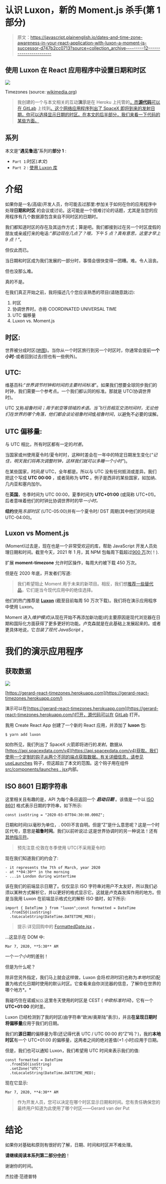 # 认识 Luxon，新的 Moment.js 杀手(第 1 部分)

> 原文：<https://javascript.plainenglish.io/dates-and-time-zone-awareness-in-your-react-application-with-luxon-a-moment-js-successor-d747b2cc0713?source=collection_archive---------12----------------------->

## 使用 Luxon 在 React 应用程序中设置日期和时区

![](img/2c79c87d57b1e72f04fa87dd5400635a.png)

Timezones (source: [wikimedia.org](https://upload.wikimedia.org/wikipedia/commons/8/88/World_Time_Zones_Map.png))

> 我创建的一个与本文相关的互动**演示**是在 Heroku 上托管的[，而**源代码**可以在 GitLab](https://gerard-react-timezones.herokuapp.com) 上找到[。这个网络应用程序列出了 SpaceX 即将到来的发射日期，你可以选择显示日期的时区。在本文的后半部分，我们来看一下代码的某些方面。](https://gitlab.com/gvanderput/react-timezones)

## 系列

本文是“**遇见鲁迅**”系列的**部分 1** :

*   `Part 1`:时区(*本文*)
*   `Part 2` : [使用 Luxon 库](https://medium.com/p/618053938cb6)

# 介绍

如果你是一名(高级)开发人员，你可能去过那里:参加关于如何在你的应用程序中处理**日期和时区** 的会议或讨论。这可能是一个很难讨论的话题，尤其是当您的应用程序有几个数据源包含来自不同时区的日期时。

我们都知道时区的存在及其运作方式；算是吧。我们都接到过在另一个时区度假的朋友或亲戚打来的电话:*“那边现在几点了？哦，下午 5 点？真有意思，这里才早上 9 点！”*。

但仅此而已。

当日期和时区成为我们发展的一部分时，事情会很快变得一团糟。难。令人沮丧。

但也没那么难。

真的不是。

在我们真正开始之前，我将描述几个您应该熟悉的项目(请随意跳过):

1.  时区
2.  协调世界时。亦称 COORDINATED UNIVERSAL TIME
3.  UTC 偏移量
4.  Luxon vs. Moment.js

## 时区:

世界被分成时区([地图](https://en.wikipedia.org/wiki/UTC_offset#/media/File:World_Time_Zones_Map.png))。当你从一个时区旅行到另一个时区时，你通常会提前**一个小时**-或者回到过去(但也有一些例外)。

## UTC:

维基百科:“*世界调节时钟和时间的主要时间标准*”。如果我们想要全球同步我们的时钟，我们需要一个参考点。一个我们都认同的标准。那就是 UTC(协调世界时)。

UTC 又称*祖鲁时间；*用于航空等领域的术语。当飞行员相互交流时间时，无论他们在世界的哪个角落，他们都会谈论*祖鲁时间*或*祖鲁时间*，以避免不必要的误解。

## UTC 偏移量:

与 UTC 相比，所有时区都有一定的*时差*。

当国家或州使用夏令时/夏令时时，这种时差会在一年中的特定日期发生变化(*“记住，明天我们将再次调整时钟，这样我们就可以多睡一个小时”*)。

在某些国家，时间*是* UTC，全年都是。所以与 UTC 没有任何抵消或差异。我们把这个写成 **UTC 00:00** ，或者简称为 **UTC** 。例子是西非的某些国家，如加纳、几内亚和塞内加尔。

在**英国**，冬季时间为 UTC 00:00，夏季时间为 **UTC+01:00** (或简称 UTC+01)。后者意味着他们的时钟比协调世界时的早*一小时。*

**纽约**使用*东部时区* (UTC-05:00)并有一个夏令时/ DST 周期(其中他们的时间是 UTC-04:00)。

## Luxon vs Moment.js

(Moment)过去是，现在也是一个非常受欢迎的库，帮助 JavaScript 开发人员处理日期和时间。截至今天，2021 年 1 月，其 NPM 包每周下载超过[900 万](https://www.npmjs.com/package/moment)次(！).

扩展 **moment-timezone** 允许时区操作，每周大约被下载 450 万次。

但是在 2020 年底，开发者们写道:

> 我们希望阻止 Moment 用于未来的新项目。相反，我们想[推荐一些替代品](https://momentjs.com/docs/#/-project-status/recommendations/)，它们是当今现代应用中的绝佳选择。

他们的热门推荐是 [**Luxon**](https://moment.github.io/luxon/) (截至目前每周 50 万次下载)。我们将在演示应用程序中使用 Luxon。

Moment 进入*维护模式*(从现在开始不再添加新功能)的主要原因是现代浏览器在日期和国际化方面获得了更多更好的功能。卢克森就是在此基础上发展起来的。或者更具体地说，它*包装了现代 JavaScript* 。

# 我们的演示应用程序

## 获取数据

![](img/9d7d70e7d7064bb8d6813b9c3210c0a1.png)

[https://gerard-react-timezones.herokuapp.com](https://gerard-react-timezones.herokuapp.com/)

演示可以在[https://gerard-react-timezones.herokuapp.com](https://gerard-react-timezones.herokuapp.com/)打开，源代码可以在 [GitLab](https://gitlab.com/gvanderput/react-timezones) 打开。

我用 Create React App 创建了一个新的 React 应用，并添加了 **luxon** 包:

```
$ yarn add luxon
```

如你所见，我们列出了 SpaceX 火箭即将进行的*发射*。数据从[https://api.spacexdata.com/v4](https://api.spacexdata.com/v4)获取。我们使用一个定制的钩子从两个不同的端点获取数据。有关详细信息，请参见 [useLaunches](https://gitlab.com/gvanderput/react-timezones/-/blob/master/src/hooks/useLaunches.js) 钩子，但这超出了本文的范围。这个钩子用在组件[src/components/launches . jsx](https://gitlab.com/gvanderput/react-timezones/-/blob/master/src/components/Launches.jsx)内部。

## ISO 8601 日期字符串

这里相关且有趣的是，API 为每个条目返回一个 ***启动日期*** 。该值是一个以 [ISO 8601](https://en.wikipedia.org/wiki/ISO_8601) 格式表示日期的字符串，如下所示:

```
const isoString = "2020-03-07T04:30:00.000Z";
```

日期和时间(以毫秒为单位，. 000)不言自明。但是“Z”是什么意思呢？这是一个时区代号，意思是**祖鲁时间**。我们以前听说过:这是世界协调时的另一种说法！还有[其他指示符](https://en.wikipedia.org/wiki/ISO_8601#Time_zone_designators)。

> 预先注意:伦敦在冬季使用 UTC(不采用夏令时)

现在我们知道我们的约会了:

```
- it represents the 7th of March, year 2020
- at **04:30** in the morning
- ...in London during wintertime
```

该在我们的前端显示日期了。仅仅显示 ISO 字符串对用户不太友好，所以我们必须以某种方式解析它，并以更好的格式显示它。这就是卢克森发挥作用的地方。但是当我用 Luxon 在前端显示格式化的解析 ISO 值时，如下所示:

```
import { DateTime } from "luxon";const formatted = DateTime
  .fromISO(isoString)
  .toLocaleString(DateTime.DATETIME_MED);
```

> 提示:详见回购中的 [FormattedDate.jsx](https://gitlab.com/gvanderput/react-timezones/-/blob/master/src/components/FormattedDate.jsx) 。

…这显示在 DOM 中:

```
Mar 7, 2020, **5:30** AM
```

一个*一个小时*的差别！

但是为什么呢？

除非您另外指定，我们马上就会这样做，Luxon 会将*检测时区*(也称为*本地时区*)配置为格式化日期时使用的默认时区。它查看来自你浏览器的信息，了解你在世界的哪个地方*。*

我碰巧住在诺威🇳🇴.这里冬天使用的时区是 CEST ( *中欧标准时间*)，它有一个 **UTC+01:00** 的时差。

Luxon 已经检测到了我的时区(由字符串“欧洲/奥斯陆”表示)，并且**在呈现日期时将偏移量**应用于我们的日期。

我们的**源日期**的偏移量为零(还记得代表 UTC / UTC 00:00 的“Z”吗？)，我的**本地时区**有一个 UTC+01:00 的偏移量，这两者之间的绝对差值(+1 小时)应用于日期。

但是，我们也可以通知 Luxon，我们希望用 UTC 时间来表示我们的值:

```
const formatted = DateTime
  .fromISO(isoString)
  .setZone("UTC")
  .toLocaleString(DateTime.DATETIME_MED);
```

现在它显示:

```
Mar 7, 2020, **4:30** AM
```

> 作为开发人员，您可以决定在哪个时区显示日期和时间。您有责任确保您的最终用户知道为此使用了哪个时区——Gerard van der Put

# 结论

如果你对基础和原则有很好的了解，日期、时间和时区并不难处理。

**请继续阅读本系列第二部分[中的](https://medium.com/p/618053938cb6)**！

谢谢你的时间。

杰拉德·范德普特